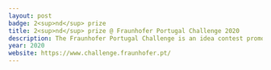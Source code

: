 ```yaml
---
layout: post
badge: 2<sup>nd</sup> prize
title: 2<sup>nd</sup> prize @ Fraunhofer Portugal Challenge 2020
description: The Fraunhofer Portugal Challenge is an idea contest promoted by Fraunhofer AICOS with the objective of motivating and rewarding research of practical utility, through the attribution of a scientific prize to MSc and PhD students and researchers from Portuguese Universities
year: 2020
website: https://www.challenge.fraunhofer.pt/
---
```


